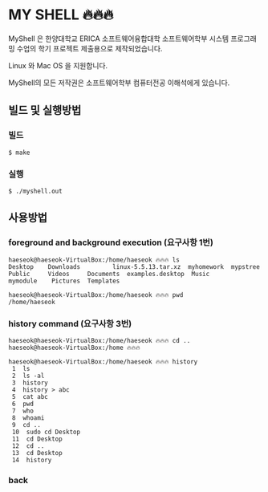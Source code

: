 # MY SHELL 🔥🔥🔥

MyShell 은 한양대학교 ERICA 소프트웨어융합대학 소프트웨어학부 시스템 프로그래밍 수업의 학기 프로젝트 제출용으로 제작되었습니다.

Linux 와 Mac OS 을 지원합니다.

MyShell의 모든 저작권은 소프트웨어학부 컴퓨터전공 이해석에게 있습니다.



## 빌드 및 실행방법



### 빌드

```  shell
$ make
```



### 실행

```shell
$ ./myshell.out
```



##  사용방법



### foreground and background execution (요구사항 1번)

``` shell
haeseok@haeseok-VirtualBox:/home/haeseok 🔥🔥🔥 ls
Desktop    Downloads	     linux-5.5.13.tar.xz  myhomework  mypstree	Public	   Videos     Documents  examples.desktop  Music		  mymodule    Pictures	Templates
```



```
haeseok@haeseok-VirtualBox:/home/haeseok 🔥🔥🔥 pwd
/home/haeseok
```



### history command (요구사항 3번)

```shell
haeseok@haeseok-VirtualBox:/home/haeseok 🔥🔥🔥 cd ..
haeseok@haeseok-VirtualBox:/home 🔥🔥🔥 
```



``` shell
haeseok@haeseok-VirtualBox:/home/haeseok 🔥🔥🔥 history
 1  ls
 2  ls -al
 3  history
 4  history > abc
 5  cat abc
 6  pwd
 7  who
 8  whoami
 9  cd ..
 10  sudo cd Desktop
 11  cd Desktop
 12  cd ..
 13  cd Desktop
 14  history
```



### back